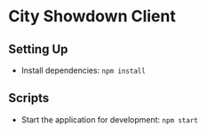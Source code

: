 # City Showdown Client

## Setting Up

- Install dependencies: `npm install`

## Scripts

- Start the application for development: `npm start`
